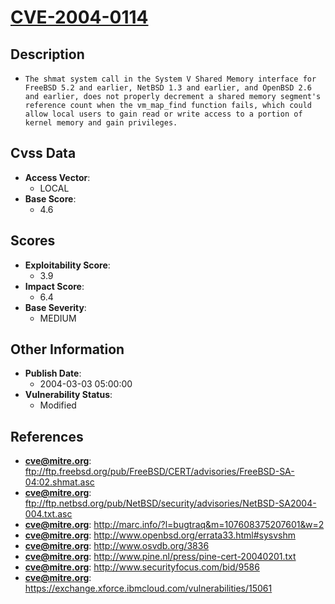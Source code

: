 
# [CVE-2004-0114](https://cve.mitre.org/cgi-bin/cvename.cgi?name=CVE-2004-0114)

## Description

- `The shmat system call in the System V Shared Memory interface for FreeBSD 5.2 and earlier, NetBSD 1.3 and earlier, and OpenBSD 2.6 and earlier, does not properly decrement a shared memory segment's reference count when the vm_map_find function fails, which could allow local users to gain read or write access to a portion of kernel memory and gain privileges.`

## Cvss Data

- **Access Vector**:
  - LOCAL
- **Base Score**:
  - 4.6

## Scores

- **Exploitability Score**:
  - 3.9
- **Impact Score**:
  - 6.4
- **Base Severity**:
  - MEDIUM

## Other Information

- **Publish Date**:
  - 2004-03-03 05:00:00
- **Vulnerability Status**:
  - Modified

## References

- **cve@mitre.org**: ftp://ftp.freebsd.org/pub/FreeBSD/CERT/advisories/FreeBSD-SA-04:02.shmat.asc
- **cve@mitre.org**: ftp://ftp.netbsd.org/pub/NetBSD/security/advisories/NetBSD-SA2004-004.txt.asc
- **cve@mitre.org**: http://marc.info/?l=bugtraq&m=107608375207601&w=2
- **cve@mitre.org**: http://www.openbsd.org/errata33.html#sysvshm
- **cve@mitre.org**: http://www.osvdb.org/3836
- **cve@mitre.org**: http://www.pine.nl/press/pine-cert-20040201.txt
- **cve@mitre.org**: http://www.securityfocus.com/bid/9586
- **cve@mitre.org**: https://exchange.xforce.ibmcloud.com/vulnerabilities/15061
